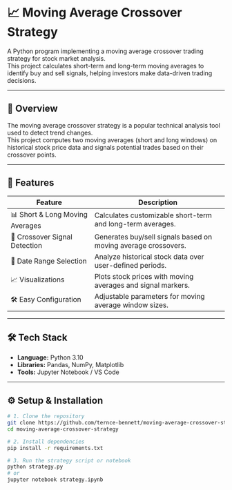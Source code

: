 # 📈 Moving Average Crossover Strategy

A Python program implementing a moving average crossover trading strategy for stock market analysis.  
This project calculates short-term and long-term moving averages to identify buy and sell signals, helping investors make data-driven trading decisions.

---

## 📖 Overview
The moving average crossover strategy is a popular technical analysis tool used to detect trend changes.  
This project computes two moving averages (short and long windows) on historical stock price data and signals potential trades based on their crossover points.

---

## 📌 Features

| Feature                      | Description                                               |
|------------------------------|-----------------------------------------------------------|
| 📊 Short & Long Moving Averages | Calculates customizable short-term and long-term averages. |
| 🔄 Crossover Signal Detection | Generates buy/sell signals based on moving average crossovers. |
| 📅 Date Range Selection       | Analyze historical stock data over user-defined periods. |
| 📈 Visualizations             | Plots stock prices with moving averages and signal markers. |
| 🛠 Easy Configuration         | Adjustable parameters for moving average window sizes.   |

---

## 🛠 Tech Stack
- **Language:** Python 3.10  
- **Libraries:** Pandas, NumPy, Matplotlib  
- **Tools:** Jupyter Notebook / VS Code

---

## ⚙️ Setup & Installation
```bash
# 1. Clone the repository
git clone https://github.com/ternce-bennett/moving-average-crossover-strategy.git
cd moving-average-crossover-strategy

# 2. Install dependencies
pip install -r requirements.txt

# 3. Run the strategy script or notebook
python strategy.py
# or
jupyter notebook strategy.ipynb
